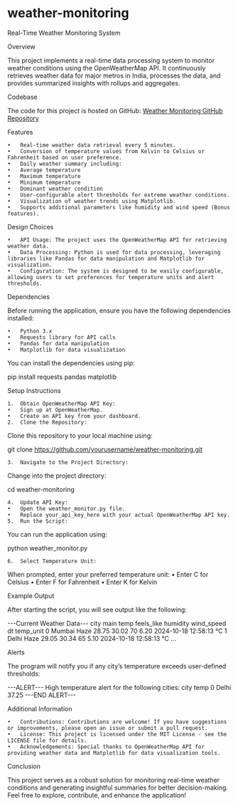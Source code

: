 # weather-monitoring
Real-Time Weather Monitoring System

Overview

This project implements a real-time data processing system to monitor weather conditions using the OpenWeatherMap API. It continuously retrieves weather data for major metros in India, processes the data, and provides summarized insights with rollups and aggregates.

Codebase

The code for this project is hosted on GitHub: [Weather Monitoring GitHub Repository](https://github.com/Deeksha0307/weather-monitoring)

Features

	•	Real-time weather data retrieval every 5 minutes.
	•	Conversion of temperature values from Kelvin to Celsius or Fahrenheit based on user preference.
	•	Daily weather summary including:
	•	Average temperature
	•	Maximum temperature
	•	Minimum temperature
	•	Dominant weather condition
	•	User-configurable alert thresholds for extreme weather conditions.
	•	Visualization of weather trends using Matplotlib.
	•	Supports additional parameters like humidity and wind speed (Bonus features).

Design Choices

	•	API Usage: The project uses the OpenWeatherMap API for retrieving weather data.
	•	Data Processing: Python is used for data processing, leveraging libraries like Pandas for data manipulation and Matplotlib for visualization.
	•	Configuration: The system is designed to be easily configurable, allowing users to set preferences for temperature units and alert thresholds.

Dependencies

Before running the application, ensure you have the following dependencies installed:

	•	Python 3.x
	•	Requests library for API calls
	•	Pandas for data manipulation
	•	Matplotlib for data visualization

You can install the dependencies using pip:

pip install requests pandas matplotlib

Setup Instructions

	1.	Obtain OpenWeatherMap API Key:
	•	Sign up at OpenWeatherMap.
	•	Create an API key from your dashboard.
	2.	Clone the Repository:
Clone this repository to your local machine using:

git clone https://github.com/yourusername/weather-monitoring.git


	3.	Navigate to the Project Directory:
Change into the project directory:

cd weather-monitoring


	4.	Update API Key:
	•	Open the weather_monitor.py file.
	•	Replace your_api_key_here with your actual OpenWeatherMap API key.
	5.	Run the Script:
You can run the application using:

python weather_monitor.py


	6.	Select Temperature Unit:
When prompted, enter your preferred temperature unit:
	•	Enter C for Celsius
	•	Enter F for Fahrenheit
	•	Enter K for Kelvin

Example Output

After starting the script, you will see output like the following:

---Current Weather Data---
        city      main        temp  feels_like  humidity  wind_speed                  dt temp_unit
0    Mumbai       Haze  28.75       30.02      70       6.20    2024-10-18 12:58:13      °C
1     Delhi       Haze  29.05       30.34      65       5.10    2024-10-18 12:58:13      °C
...

Alerts

The program will notify you if any city’s temperature exceeds user-defined thresholds:

---ALERT---
High temperature alert for the following cities:
       city      temp
0    Delhi      37.25
---END ALERT---

Additional Information

	•	Contributions: Contributions are welcome! If you have suggestions or improvements, please open an issue or submit a pull request.
	•	License: This project is licensed under the MIT License - see the LICENSE file for details.
	•	Acknowledgements: Special thanks to OpenWeatherMap API for providing weather data and Matplotlib for data visualization tools.

Conclusion

This project serves as a robust solution for monitoring real-time weather conditions and generating insightful summaries for better decision-making. Feel free to explore, contribute, and enhance the application!
